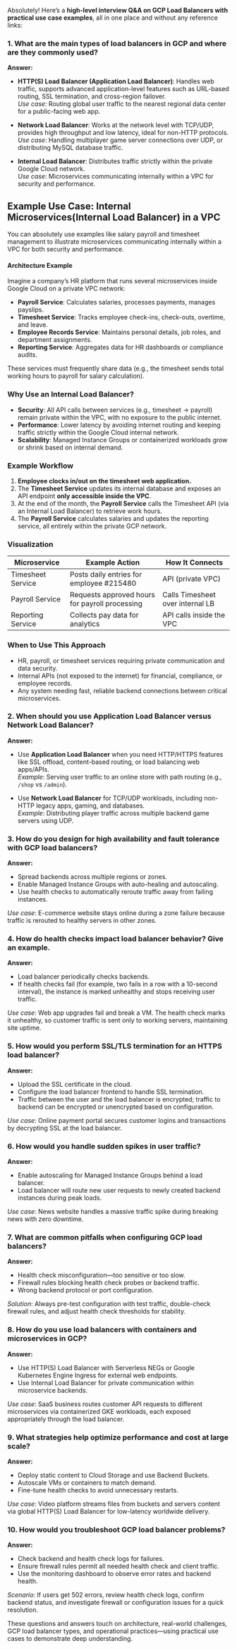 Absolutely! Here’s a **high-level interview Q&A on GCP Load Balancers with practical use case examples**, all in one place and without any reference links:

### 1. What are the main types of load balancers in GCP and where are they commonly used?

**Answer:**  
- **HTTP(S) Load Balancer (Application Load Balancer)**: Handles web traffic, supports advanced application-level features such as URL-based routing, SSL termination, and cross-region failover.  
  *Use case*: Routing global user traffic to the nearest regional data center for a public-facing web app.

- **Network Load Balancer**: Works at the network level with TCP/UDP, provides high throughput and low latency, ideal for non-HTTP protocols.  
  *Use case*: Handling multiplayer game server connections over UDP, or distributing MySQL database traffic.

- **Internal Load Balancer**: Distributes traffic strictly within the private Google Cloud network.  
  *Use case*: Microservices communicating internally within a VPC for security and performance.
## Example Use Case: Internal Microservices(Internal Load Balancer) in a VPC  
You can absolutely use examples like salary payroll and timesheet management to illustrate microservices communicating internally within a VPC for both security and performance.

#### Architecture Example

Imagine a company’s HR platform that runs several microservices inside Google Cloud on a private VPC network:
- **Payroll Service**: Calculates salaries, processes payments, manages payslips.
- **Timesheet Service**: Tracks employee check-ins, check-outs, overtime, and leave.
- **Employee Records Service**: Maintains personal details, job roles, and department assignments.
- **Reporting Service**: Aggregates data for HR dashboards or compliance audits.

These services must frequently share data (e.g., the timesheet sends total working hours to payroll for salary calculation).

### Why Use an Internal Load Balancer?

- **Security**: All API calls between services (e.g., timesheet → payroll) remain private within the VPC, with no exposure to the public internet.
- **Performance**: Lower latency by avoiding internet routing and keeping traffic strictly within the Google Cloud internal network.
- **Scalability**: Managed Instance Groups or containerized workloads grow or shrink based on internal demand.

### Example Workflow

1. **Employee clocks in/out on the timesheet web application.**
2. The **Timesheet Service** updates its internal database and exposes an API endpoint **only accessible inside the VPC**.
3. At the end of the month, the **Payroll Service** calls the Timesheet API (via an Internal Load Balancer) to retrieve work hours.
4. The **Payroll Service** calculates salaries and updates the reporting service, all entirely within the private GCP network.

### Visualization

| Microservice         | Example Action                                    | How It Connects                  |
|----------------------|---------------------------------------------------|----------------------------------|
| Timesheet Service    | Posts daily entries for employee #215480          | API (private VPC)                |
| Payroll Service      | Requests approved hours for payroll processing    | Calls Timesheet over internal LB |
| Reporting Service    | Collects pay data for analytics                   | API calls inside the VPC         |

### When to Use This Approach

- HR, payroll, or timesheet services requiring private communication and data security.
- Internal APIs (not exposed to the internet) for financial, compliance, or employee records.
- Any system needing fast, reliable backend connections between critical microservices.

### 2. When should you use Application Load Balancer versus Network Load Balancer?

**Answer:**  
- Use **Application Load Balancer** when you need HTTP/HTTPS features like SSL offload, content-based routing, or load balancing web apps/APIs.  
  *Example*: Serving user traffic to an online store with path routing (e.g., `/shop` vs `/admin`).

- Use **Network Load Balancer** for TCP/UDP workloads, including non-HTTP legacy apps, gaming, and databases.  
  *Example*: Distributing player traffic across multiple backend game servers using UDP.

### 3. How do you design for high availability and fault tolerance with GCP load balancers?

**Answer:**  
- Spread backends across multiple regions or zones.
- Enable Managed Instance Groups with auto-healing and autoscaling.
- Use health checks to automatically reroute traffic away from failing instances.
  
*Use case*: E-commerce website stays online during a zone failure because traffic is rerouted to healthy servers in other zones.

### 4. How do health checks impact load balancer behavior? Give an example.

**Answer:**  
- Load balancer periodically checks backends.
- If health checks fail (for example, two fails in a row with a 10-second interval), the instance is marked unhealthy and stops receiving user traffic.
  
*Use case*: Web app upgrades fail and break a VM. The health check marks it unhealthy, so customer traffic is sent only to working servers, maintaining site uptime.

### 5. How would you perform SSL/TLS termination for an HTTPS load balancer?

**Answer:**  
- Upload the SSL certificate in the cloud.
- Configure the load balancer frontend to handle SSL termination.
- Traffic between the user and the load balancer is encrypted; traffic to backend can be encrypted or unencrypted based on configuration.
  
*Use case*: Online payment portal secures customer logins and transactions by decrypting SSL at the load balancer.

### 6. How would you handle sudden spikes in user traffic?

**Answer:**  
- Enable autoscaling for Managed Instance Groups behind a load balancer.
- Load balancer will route new user requests to newly created backend instances during peak loads.
  
*Use case*: News website handles a massive traffic spike during breaking news with zero downtime.

### 7. What are common pitfalls when configuring GCP load balancers?

**Answer:**  
- Health check misconfiguration—too sensitive or too slow.
- Firewall rules blocking health check probes or backend traffic.
- Wrong backend protocol or port configuration.
  
*Solution*: Always pre-test configuration with test traffic, double-check firewall rules, and adjust health check thresholds for stability.

### 8. How do you use load balancers with containers and microservices in GCP?

**Answer:**  
- Use HTTP(S) Load Balancer with Serverless NEGs or Google Kubernetes Engine Ingress for external web endpoints.
- Use Internal Load Balancer for private communication within microservice backends.

*Use case*: SaaS business routes customer API requests to different microservices via containerized GKE workloads, each exposed appropriately through the load balancer.

### 9. What strategies help optimize performance and cost at large scale?

**Answer:**  
- Deploy static content to Cloud Storage and use Backend Buckets.
- Autoscale VMs or containers to match demand.
- Fine-tune health checks to avoid unnecessary restarts.

*Use case*: Video platform streams files from buckets and servers content via global HTTP(S) Load Balancer for low-latency worldwide delivery.

### 10. How would you troubleshoot GCP load balancer problems?

**Answer:**  
- Check backend and health check logs for failures.
- Ensure firewall rules permit all needed health check and client traffic.
- Use the monitoring dashboard to observe error rates and backend health.
  
*Scenario*: If users get 502 errors, review health check logs, confirm backend status, and investigate firewall or configuration issues for a quick resolution.

These questions and answers touch on architecture, real-world challenges, GCP load balancer types, and operational practices—using practical use cases to demonstrate deep understanding.
